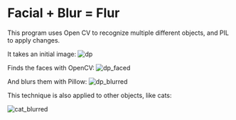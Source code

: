 # Facial + Blur = Flur

This program uses Open CV to recognize multiple different objects, and PIL to apply changes. 

It takes an initial image:
![dp](https://cdn.discordapp.com/attachments/689895768269783088/835378334812602378/unknown.png)

Finds the faces with OpenCV:
![dp_faced](https://cdn.discordapp.com/attachments/689895768269783088/835378458346520576/unknown.png)

And blurs them with Pillow:
![dp_blurred](https://cdn.discordapp.com/attachments/689895768269783088/835378557437739058/unknown.png)

This technique is also applied to other objects, like cats:

![cat_blurred](https://cdn.discordapp.com/attachments/689895768269783088/835409526722265108/unknown.png)

